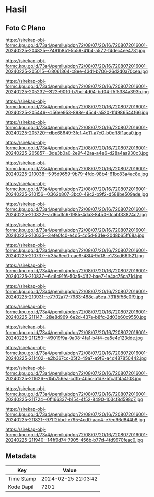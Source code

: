 # Hasil

## Foto C Plano

https://sirekap-obj-formc.kpu.go.id/73a4/pemilu/pdpr/72/08/07/20/16/7208072016001-20240225-204825--7491b8b1-5b59-41b4-a572-f4dec4ee4731.jpg

https://sirekap-obj-formc.kpu.go.id/73a4/pemilu/pdpr/72/08/07/20/16/7208072016001-20240225-205015--68061364-c8ee-43d1-b706-26d2d0a70cea.jpg

https://sirekap-obj-formc.kpu.go.id/73a4/pemilu/pdpr/72/08/07/20/16/7208072016001-20240225-205232--322e9010-b7bd-4d04-bd04-f5f5384a393b.jpg

https://sirekap-obj-formc.kpu.go.id/73a4/pemilu/pdpr/72/08/07/20/16/7208072016001-20240225-205446--d56ee953-898e-45c4-a520-1f4986544f66.jpg

https://sirekap-obj-formc.kpu.go.id/73a4/pemilu/pdpr/72/08/07/20/16/7208072016001-20240225-205720--dbc68649-3fcf-4e11-a7c0-b0eff8f1aca0.jpg

https://sirekap-obj-formc.kpu.go.id/73a4/pemilu/pdpr/72/08/07/20/16/7208072016001-20240225-205857--3de3b0a0-2e9f-42aa-a4e6-d28a4aa930c3.jpg

https://sirekap-obj-formc.kpu.go.id/73a4/pemilu/pdpr/72/08/07/20/16/7208072016001-20240225-210038--595d9659-9b79-4fdc-98b4-61bc83a4ac8e.jpg

https://sirekap-obj-formc.kpu.go.id/73a4/pemilu/pdpr/72/08/07/20/16/7208072016001-20240225-210156--0362b807-3bc0-49c2-b9f2-d588be509ade.jpg

https://sirekap-obj-formc.kpu.go.id/73a4/pemilu/pdpr/72/08/07/20/16/7208072016001-20240225-210322--ad6cdfc6-1985-4da3-8450-0cabf33824c2.jpg

https://sirekap-obj-formc.kpu.go.id/73a4/pemilu/pdpr/72/08/07/20/16/7208072016001-20240225-210635--3efe0fc0-e4d5-4d5d-831e-20d8b65ff68a.jpg

https://sirekap-obj-formc.kpu.go.id/73a4/pemilu/pdpr/72/08/07/20/16/7208072016001-20240225-210737--b35a6ec0-cae9-48f4-9d18-e173cd66f521.jpg

https://sirekap-obj-formc.kpu.go.id/73a4/pemilu/pdpr/72/08/07/20/16/7208072016001-20240225-210837--6c6c91f6-50a5-41f2-bae7-1e4ac75ca71d.jpg

https://sirekap-obj-formc.kpu.go.id/73a4/pemilu/pdpr/72/08/07/20/16/7208072016001-20240225-210931--e7702a77-7983-488e-a5ea-731f5f56c0f9.jpg

https://sirekap-obj-formc.kpu.go.id/73a4/pemilu/pdpr/72/08/07/20/16/7208072016001-20240225-211147--28e8d969-6e2d-437e-b8fc-2d03b60c9550.jpg

https://sirekap-obj-formc.kpu.go.id/73a4/pemilu/pdpr/72/08/07/20/16/7208072016001-20240225-211250--49019f9a-9a08-4fa1-b4f4-ca5e4e123dde.jpg

https://sirekap-obj-formc.kpu.go.id/73a4/pemilu/pdpr/72/08/07/20/16/7208072016001-20240225-211402--e2b367cc-05f2-49a7-a9f8-a4d487850442.jpg

https://sirekap-obj-formc.kpu.go.id/73a4/pemilu/pdpr/72/08/07/20/16/7208072016001-20240225-211626--d5b756ea-cdfb-4b5c-a1d3-5fca1f4a4108.jpg

https://sirekap-obj-formc.kpu.go.id/73a4/pemilu/pdpr/72/08/07/20/16/7208072016001-20240225-211724--0f166337-b154-4f52-8490-103cf8d598c7.jpg

https://sirekap-obj-formc.kpu.go.id/73a4/pemilu/pdpr/72/08/07/20/16/7208072016001-20240225-211821--97ff2bbd-e795-4cd0-aac4-e7ed96d844b8.jpg

https://sirekap-obj-formc.kpu.go.id/73a4/pemilu/pdpr/72/08/07/20/16/7208072016001-20240225-211940--14ff9d74-7905-456b-b77d-4fd9970feac0.jpg


## Metadata

| Key        | Value               |
| ---------- | ------------------- |
| Time Stamp | 2024-02-25 22:03:42 |
| Kode Dapil | 7201                |



